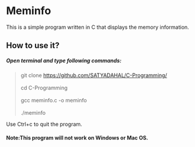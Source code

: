 # Meminfo
This is a simple program written in C that displays the memory information.

## How to use it?<br>
##### Open terminal and type following commands:
> git clone https://github.com/SATYADAHAL/C-Programming/<br>
> <br>
> cd C-Programming <br>
> <br>
> gcc meminfo.c -o meminfo<br>
> <br>
> ./meminfo<br>

Use Ctrl+c to quit the program.<br>
#### Note:This program will not work on Windows or Mac OS.
